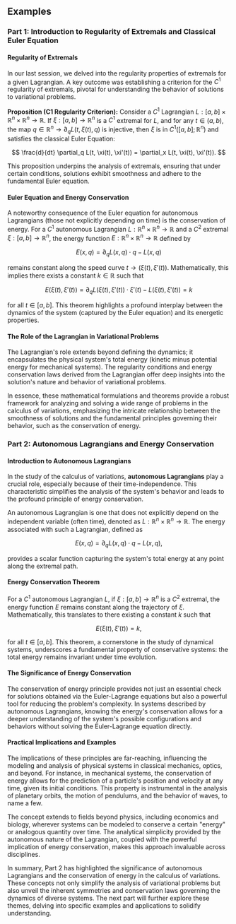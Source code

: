 ## Examples

### Part 1: Introduction to Regularity of Extremals and Classical Euler Equation

#### Regularity of Extremals

In our last session, we delved into the regularity properties of extremals for a given Lagrangian. A key outcome was establishing a criterion for the $C^1$ regularity of extremals, pivotal for understanding the behavior of solutions to variational problems.

**Proposition (C1 Regularity Criterion):** Consider a $C^1$ Lagrangian $L: [a, b] \times \mathbb{R}^n \times \mathbb{R}^n \rightarrow \mathbb{R}$. If $\xi: [a, b] \rightarrow \mathbb{R}^n$ is a $C^1$ extremal for $L$, and for any $t \in (a, b)$, the map $q \in \mathbb{R}^n \rightarrow \partial_q L(t, \xi(t), q)$ is injective, then $\xi$ is in $C^1([a, b]; \mathbb{R}^n)$ and satisfies the classical Euler Equation:

$$
\frac{d}{dt} \partial_q L(t, \xi(t), \xi'(t)) = \partial_x L(t, \xi(t), \xi'(t)).
$$

This proposition underpins the analysis of extremals, ensuring that under certain conditions, solutions exhibit smoothness and adhere to the fundamental Euler equation.

#### Euler Equation and Energy Conservation

A noteworthy consequence of the Euler equation for autonomous Lagrangians (those not explicitly depending on time) is the conservation of energy. For a $C^1$ autonomous Lagrangian $L: \mathbb{R}^n \times \mathbb{R}^n \rightarrow \mathbb{R}$ and a $C^2$ extremal $\xi: [a, b] \rightarrow \mathbb{R}^n$, the energy function $E: \mathbb{R}^n \times \mathbb{R}^n \rightarrow \mathbb{R}$ defined by

$$
E(x, q) = \partial_q L(x, q) \cdot q - L(x, q)
$$

remains constant along the speed curve $t \rightarrow (\xi(t), \xi'(t))$. Mathematically, this implies there exists a constant $k \in \mathbb{R}$ such that

$$
E(\xi(t), \xi'(t)) = \partial_q L(\xi(t), \xi'(t)) \cdot \xi'(t) - L(\xi(t), \xi'(t)) = k
$$

for all $t \in [a, b]$. This theorem highlights a profound interplay between the dynamics of the system (captured by the Euler equation) and its energetic properties.

#### The Role of the Lagrangian in Variational Problems

The Lagrangian's role extends beyond defining the dynamics; it encapsulates the physical system's total energy (kinetic minus potential energy for mechanical systems). The regularity conditions and energy conservation laws derived from the Lagrangian offer deep insights into the solution's nature and behavior of variational problems. 

In essence, these mathematical formulations and theorems provide a robust framework for analyzing and solving a wide range of problems in the calculus of variations, emphasizing the intricate relationship between the smoothness of solutions and the fundamental principles governing their behavior, such as the conservation of energy.



### Part 2: Autonomous Lagrangians and Energy Conservation

#### Introduction to Autonomous Lagrangians

In the study of the calculus of variations, **autonomous Lagrangians** play a crucial role, especially because of their time-independence. This characteristic simplifies the analysis of the system's behavior and leads to the profound principle of energy conservation.

An autonomous Lagrangian is one that does not explicitly depend on the independent variable (often time), denoted as $L: \mathbb{R}^n \times \mathbb{R}^n \rightarrow \mathbb{R}$. The energy associated with such a Lagrangian, defined as 

$$
E(x, q) = \partial_q L(x, q) \cdot q - L(x, q),
$$

provides a scalar function capturing the system's total energy at any point along the extremal path.

#### Energy Conservation Theorem

For a $C^1$ autonomous Lagrangian $L$, if $\xi: [a, b] \rightarrow \mathbb{R}^n$ is a $C^2$ extremal, the energy function $E$ remains constant along the trajectory of $\xi$. Mathematically, this translates to there existing a constant $k$ such that 

$$
E(\xi(t), \xi'(t)) = k,
$$

for all $t \in [a, b]$. This theorem, a cornerstone in the study of dynamical systems, underscores a fundamental property of conservative systems: the total energy remains invariant under time evolution.

#### The Significance of Energy Conservation

The conservation of energy principle provides not just an essential check for solutions obtained via the Euler-Lagrange equations but also a powerful tool for reducing the problem's complexity. In systems described by autonomous Lagrangians, knowing the energy's conservation allows for a deeper understanding of the system's possible configurations and behaviors without solving the Euler-Lagrange equation directly.

#### Practical Implications and Examples

The implications of these principles are far-reaching, influencing the modeling and analysis of physical systems in classical mechanics, optics, and beyond. For instance, in mechanical systems, the conservation of energy allows for the prediction of a particle's position and velocity at any time, given its initial conditions. This property is instrumental in the analysis of planetary orbits, the motion of pendulums, and the behavior of waves, to name a few.

The concept extends to fields beyond physics, including economics and biology, wherever systems can be modeled to conserve a certain "energy" or analogous quantity over time. The analytical simplicity provided by the autonomous nature of the Lagrangian, coupled with the powerful implication of energy conservation, makes this approach invaluable across disciplines.

In summary, Part 2 has highlighted the significance of autonomous Lagrangians and the conservation of energy in the calculus of variations. These concepts not only simplify the analysis of variational problems but also unveil the inherent symmetries and conservation laws governing the dynamics of diverse systems. The next part will further explore these themes, delving into specific examples and applications to solidify understanding.

